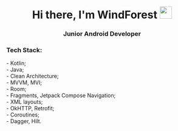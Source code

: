 <h1 align="center">Hi there, I'm WindForest
<img src="https://github.com/blackcater/blackcater/raw/main/images/Hi.gif" height="32"/></h1>
<h3 align="center">Junior Android Developer</h3>
<h3>Tech Stack:</h3>
- Kotlin;<br/>
- Java;<br/>
- Clean Architecture;<br/>  
- MVVM, MVI;<br/>  
- Room;<br/>  
- Fragments, Jetpack Compose Navigation;<br/>  
- XML layouts;<br/> 
- OkHTTP, Retrofit;<br/>  
- Coroutines;<br/>  
- Dagger, Hilt.<br/>
